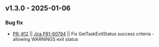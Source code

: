 ## v1.3.0 - 2025-01-06
### Bug fix
* [PR: #12](https://github.com/perimeter-81/proxmox-api-go/pull/12) || [Jira P81-60794](https://perimeter81.atlassian.net/browse/p81-60794) || Fix GetTaskExitStatus success criteria - allowing WARNINGS exit status